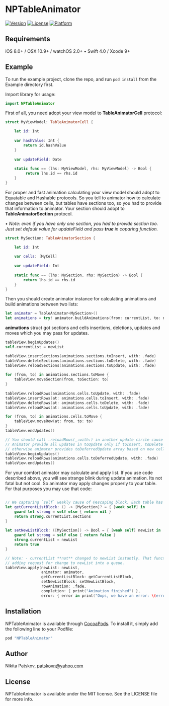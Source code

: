 # NPTableAnimator

[![Version](https://img.shields.io/cocoapods/v/NPTableAnimator.svg?style=flat)](http://cocoapods.org/pods/NPTableAnimator)
[![License](https://img.shields.io/cocoapods/l/NPTableAnimator.svg?style=flat)](http://cocoapods.org/pods/NPTableAnimator)
[![Platform](https://img.shields.io/cocoapods/p/NPTableAnimator.svg?style=flat)](http://cocoapods.org/pods/NPTableAnimator)

## Requirements
iOS 8.0+ / OSX 10.9+ / watchOS 2.0+ &bull; Swift 4.0 / Xcode 9+

## Example
To run the example project, clone the repo, and run `pod install` from the Example directory first.

Import library for usage:
```swift
import NPTableAnimator
```

First of all, you need adopt your view model to **TableAnimatorCell** protocol: 

```swift
struct MyViewModel: TableAnimatorCell {

    let id: Int
    
    var hashValue: Int {
        return id.hashValue
    }
    
    var updateField: Date
    
    static func == (lhs: MyViewModel, rhs: MyViewModel) -> Bool {
         return lhs.id == rhs.id
    }
}
```
For proper and fast animation calculating your view model should adopt to Equatable and Hashable protocols. 
So you tell to animator how to calculate changes between cells, but tables have sections too, so you had to provide that information to animator. Your section should adopt to **TableAnimatorSection** protocol.

&bull; *Note: even if you have only one section, you had to provide section too. Just set default value for updateField and pass **true** in coparing function.*
```swift
struct MySection: TableAnimatorSection {

    let id: Int
    
    var cells: [MyCell]
    
    var updateField: Int
    
    static func == (lhs: MySection, rhs: MySection) -> Bool {
        return lhs.id == rhs.id
    } 
}
```

Then you should create animator instance for calculating animations and build animations between two lists:
```swift
let animator = TableAnimator<MySection>()
let animations = try! animator.buildAnimations(from: currentList, to: newList)
```

**animations** struct got sections and cells insertions, deletions, updates and moves which you may pass for updates.

```swift
tableView.beginUpdates()
self.currentList = newList

tableView.insertSections(animations.sections.toInsert, with: .fade)
tableView.deleteSections(animations.sections.toDelete, with: .fade)
tableView.reloadSections(animations.sections.toUpdate, with: .fade)
				
for (from, to) in animations.sections.toMove {
	tableView.moveSection(from, toSection: to)
}
				
tableView.reloadRows(animations.cells.toUpdate, with: .fade)
tableView.insertRows(at: animations.cells.toInsert, with: .fade)
tableView.deleteRows(at: animations.cells.toDelete, with: .fade)
tableView.reloadRows(at: animations.cells.toUpdate, with: .fade)

for (from, to) in animations.cells.toMove {
	tableView.moveRow(at: from, to: to)
}
tableView.endUpdates()

// You should call .reloadRows(_:with:) in another update circle cause of UITableView update bugs...
// Animator provide all updates in toUpdate only if toInsert, toDelete and toUpdate are empty 
// otherwise animator provides toDeferredUpdate array based on new cell indexes.
tableView.beginUpdates()
tableView.reloadRows(animations.cells.toDeferredUpdate, with: .fade)
tableView.endUpdates()
```

For your comfort animator may calculate and apply list. If you use code described above, you will see strange blink during update animation. Its not fatal but not cool. So animator may apply changes properly to your table. For that purposes you may use that code:
```swift

// We capturing `self` weakly cause of @escaping block. Each table has its onwn OperationQueue for animations synchronizing.
let getCurrentListBlock: () -> [MySection]? = { [weak self] in
    guard let strong = self else { return nil }
    return strong.currentList.sections
}
		
let setNewListBlock: ([MySection]) -> Bool = { [weak self] newList in
    guard let strong = self else { return false }
    strong.currentList = newList
    return true
}

// Note: - currentList **not** changed to newList instantly. That function only start applying and 
// adding request for change to newList into a queue.
tableView.apply(newList: newList,
                animator: animator,
                getCurrentListBlock: getCurrentListBlock,
                setNewListBlock: setNewListBlock,
                rowAnimation: .fade,
                completion: { print("Animation finished") },
                error: { error in print("Oops, we have an error: \(error)") })
```


## Installation

NPTableAnimator is available through [CocoaPods](http://cocoapods.org). To install
it, simply add the following line to your Podfile:

```ruby
pod "NPTableAnimator"
```

## Author

Nikita Patskov, patskovn@yahoo.com

## License

NPTableAnimator is available under the MIT license. See the LICENSE file for more info.

